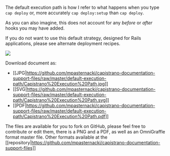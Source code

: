 The default execution path is how I refer to what happens when you type `cap deploy` or, more accurately `cap deploy:setup` than `cap deploy`.

As you can also imagine, this does not account for any *before* or *after* hooks you may have added.

If you do not want to use this default strategy, designed for Rails applications, please see alternate deployment recipes.

[![](https://github.com/mpasternacki/capistrano-documentation-support-files/raw/master/default-execution-path/Capistrano%20Execution%20Path.jpg)](https://github.com/mpasternacki/capistrano-documentation-support-files/raw/master/default-execution-path/Capistrano%20Execution%20Path.jpg)

Download document as:

* [[JPG|https://github.com/mpasternacki/capistrano-documentation-support-files/raw/master/default-execution-path/Capistrano%20Execution%20Path.jpg]]
* [[SVG|https://github.com/mpasternacki/capistrano-documentation-support-files/raw/master/default-execution-path/Capistrano%20Execution%20Path.svg]]
* [[PDF|https://github.com/mpasternacki/capistrano-documentation-support-files/raw/master/default-execution-path/Capistrano%20Execution%20Path.pdf]]

The files are available for you to fork on GitHub, please feel free to contribute or edit them, there is a PNG and a PDF, as well as an OmniGraffle format master file. Other formats available at the [[repository|https://github.com/mpasternacki/capistrano-documentation-support-files]]